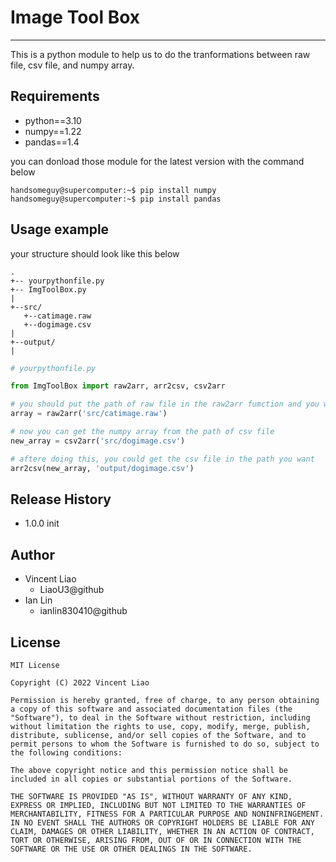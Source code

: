 # Image Tool Box
----
This is a python module to help us to do the tranformations between raw file, csv file, and numpy array.

## Requirements
* python==3.10
* numpy==1.22
* pandas==1.4

you can donload those module for the latest version with the command below

```shell
handsomeguy@supercomputer:~$ pip install numpy
handsomeguy@supercomputer:~$ pip install pandas
```
## Usage example
your structure should look like this below

```
.
+-- yourpythonfile.py
+-- ImgToolBox.py
|
+--src/
   +--catimage.raw
   +--dogimage.csv
|
+--output/
|
```
```python
# yourpythonfile.py

from ImgToolBox import raw2arr, arr2csv, csv2arr

# you should put the path of raw file in the raw2arr fumction and you will get the numpy array from raw file
array = raw2arr('src/catimage.raw')

# now you can get the numpy array from the path of csv file
new_array = csv2arr('src/dogimage.csv')

# aftere doing this, you could get the csv file in the path you want
arr2csv(new_array, 'output/dogimage.csv')

```

## Release History
* 1.0.0 init

## Author
* Vincent Liao
    * LiaoU3@github
* Ian Lin
    * ianlin830410@github

## License
```
MIT License

Copyright (C) 2022 Vincent Liao

Permission is hereby granted, free of charge, to any person obtaining a copy of this software and associated documentation files (the "Software"), to deal in the Software without restriction, including without limitation the rights to use, copy, modify, merge, publish, distribute, sublicense, and/or sell copies of the Software, and to permit persons to whom the Software is furnished to do so, subject to the following conditions:

The above copyright notice and this permission notice shall be included in all copies or substantial portions of the Software.

THE SOFTWARE IS PROVIDED "AS IS", WITHOUT WARRANTY OF ANY KIND, EXPRESS OR IMPLIED, INCLUDING BUT NOT LIMITED TO THE WARRANTIES OF MERCHANTABILITY, FITNESS FOR A PARTICULAR PURPOSE AND NONINFRINGEMENT. IN NO EVENT SHALL THE AUTHORS OR COPYRIGHT HOLDERS BE LIABLE FOR ANY CLAIM, DAMAGES OR OTHER LIABILITY, WHETHER IN AN ACTION OF CONTRACT, TORT OR OTHERWISE, ARISING FROM, OUT OF OR IN CONNECTION WITH THE SOFTWARE OR THE USE OR OTHER DEALINGS IN THE SOFTWARE.
```